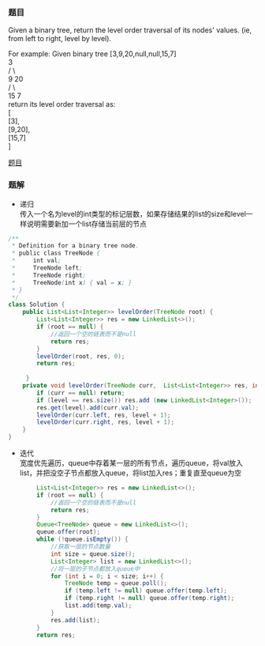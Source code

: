 ### 题目
Given a binary tree, return the level order traversal of its nodes' values. (ie, from left to right, level by level).

For example:
Given binary tree [3,9,20,null,null,15,7]  
    3  
   / \  
  9  20  
    /  \  
   15   7  
return its level order traversal as:  
[  
  [3],  
  [9,20],  
  [15,7]  
]  

[题目](https://leetcode-cn.com/problems/binary-tree-level-order-traversal)
### 题解
- 递归  
传入一个名为level的int类型的标记层数，如果存储结果的list的size和level一样说明需要新加一个list存储当前层的节点
```java
/**
 * Definition for a binary tree node.
 * public class TreeNode {
 *     int val;
 *     TreeNode left;
 *     TreeNode right;
 *     TreeNode(int x) { val = x; }
 * }
 */
class Solution {
    public List<List<Integer>> levelOrder(TreeNode root) {
        List<List<Integer>> res = new LinkedList<>();
        if (root == null) {
            //返回一个空的链表而不是null
            return res;
        }
        levelOrder(root, res, 0);
        return res; 
            
     }
    private void levelOrder(TreeNode curr,  List<List<Integer>> res, int level) {
        if (curr == null) return;
        if (level == res.size()) res.add (new LinkedList<Integer>());
        res.get(level).add(curr.val);
        levelOrder(curr.left, res, level + 1);
        levelOrder(curr.right, res, level + 1);
    }
}
```

- 迭代  
宽度优先遍历，queue中存着某一层的所有节点，遍历queue，将val放入list，并把没空子节点都放入queue，将list加入res；重复直至queue为空
```java
        List<List<Integer>> res = new LinkedList<>();
        if (root == null) {
            //返回一个空的链表而不是null
            return res;
        }
        Queue<TreeNode> queue = new LinkedList<>();
        queue.offer(root);
        while (!queue.isEmpty()) {
            //获取一层的节点数量
            int size = queue.size();
            List<Integer> list = new LinkedList<>();
            //将一层的子节点都放入queue中
            for (int i = 0; i < size; i++) {
                TreeNode temp = queue.poll();
                if (temp.left != null) queue.offer(temp.left);
                if (temp.right != null) queue.offer(temp.right);
                list.add(temp.val);
            }
            res.add(list);
        }
        return res;
```
